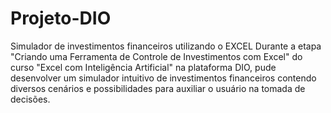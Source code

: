 # Projeto-DIO
Simulador de investimentos financeiros utilizando o EXCEL
Durante a etapa "Criando uma Ferramenta de Controle de Investimentos com Excel" do curso "Excel com Inteligência Artificial" na plataforma DIO, pude desenvolver um simulador intuitivo de investimentos financeiros contendo diversos cenários e possibilidades para auxiliar o usuário na tomada de decisões.
